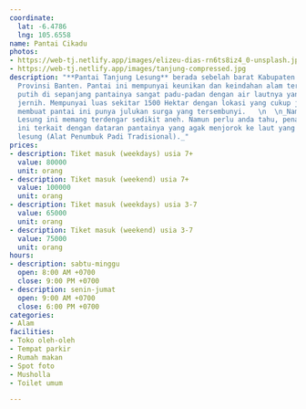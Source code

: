 ```yaml
---
coordinate:
  lat: -6.4786
  lng: 105.6558
name: Pantai Cikadu
photos:
- https://web-tj.netlify.app/images/elizeu-dias-rn6ts8iz4_0-unsplash.jpg
- https://web-tj.netlify.app/images/tanjung-compressed.jpg
description: "**Pantai Tanjung Lesung** berada sebelah barat Kabupaten Pandeglang,
  Provinsi Banten. Pantai ini mempunyai keunikan dan keindahan alam tersendiri. Pasir
  putih di sepanjang pantainya sangat padu-padan dengan air lautnya yang terlihat
  jernih. Mempunyai luas sekitar 1500 Hektar dengan lokasi yang cukup jauh dan tersembunyi
  membuat pantai ini punya julukan surga yang tersembunyi.   \n  \n_Nama pantai Tanjung
  Lesung ini memang terdengar sedikit aneh. Namun perlu anda tahu, penamaan pantai
  ini terkait dengan dataran pantainya yang agak menjorok ke laut yang terlihat mirip
  lesung (Alat Penumbuk Padi Tradisional)._"
prices:
- description: Tiket masuk (weekdays) usia 7+
  value: 80000
  unit: orang
- description: Tiket masuk (weekend) usia 7+
  value: 100000
  unit: orang
- description: Tiket masuk (weekdays) usia 3-7
  value: 65000
  unit: orang
- description: Tiket masuk (weekend) usia 3-7
  value: 75000
  unit: orang
hours:
- description: sabtu-minggu
  open: 8:00 AM +0700
  close: 9:00 PM +0700
- description: senin-jumat
  open: 9:00 AM +0700
  close: 6:00 PM +0700
categories:
- Alam
facilities:
- Toko oleh-oleh
- Tempat parkir
- Rumah makan
- Spot foto
- Musholla
- Toilet umum

---
```

